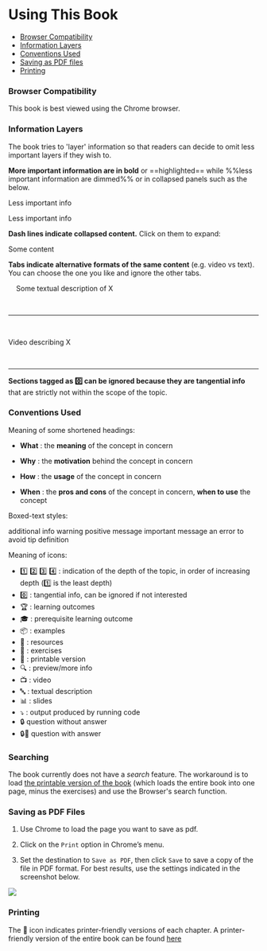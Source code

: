 <link rel="stylesheet" href="{{baseUrl}}/css/textbook.css">

<div class="website-content">

# Using This Book

* [Browser Compatibility](#browsers)
* [Information Layers](#layers)
* [Conventions Used](#conventions)
* [Saving as PDF files](#saving)
* [Printing](#printing)

<div id="browsers">

### Browser Compatibility

This book is best viewed using the Chrome browser.

</div>
<div id="layers">

### Information Layers

The book tries to 'layer' information so that readers can decide to omit less important layers if they wish to. 

**More important information are in bold** or ==highlighted== while %%less important information are dimmed%% or in collapsed panels such as the below.

<panel header="%%Some less important info in a panel%%">

Less important info

</panel><p/>
<panel header="%%Some less important info in a boarder-less panel%%" type="seamless">

Less important info

</panel><p/>

**Dash lines indicate collapsed content.** Click on them to expand:

<panel type="seamless" header="%%--------------------------------------%%">

Some content

</panel><p/>

**Tabs indicate alternative formats of the same content** (e.g. video vs text). You can choose the one you like and ignore the other tabs. 

<tip-box>

<tabs> 
  <tab header=":abc:">
  
Some textual description of X

  <hr></tab>
  <tab header=":tv:">

Video describing X

  <hr></tab>
</tabs>

</tip-box>

**Sections tagged as :zero: can be ignored because they are tangential info** that are strictly not within the scope of the topic.

</div>
<div id="conventions">

### Conventions Used

Meaning of some shortened headings:

* **What** : the **meaning** of the concept in concern 

  <include name="%%Example%%" src="../refactoring/what/full.md" dynamic />

* **Why** : the **motivation** behind the concept in concern

  <include name="%%Example%%" src="../errorHandling/logging/why/full.md" dynamic />
  
* **How** : the **usage** of the concept in concern 

  <include name="%%Example%%" src="../refactoring/how/full.md" dynamic />
  
* **When** : the **pros and cons** of the concept in concern, **when to use** the concept 

  <include name="%%Example%%" src="../refactoring/when/full.md" dynamic />
  

Boxed-text styles:

<tip-box type="info">
    additional info
</tip-box>
<tip-box type="warning">
    warning
</tip-box>
<tip-box type="success">
    positive message
</tip-box>
<tip-box type="important">
    important message
</tip-box>
<tip-box type="wrong">
    an error to avoid
</tip-box>
<tip-box type="tip">
    tip
</tip-box>
<tip-box type="definition">
    definition
</tip-box>

Meaning of icons:

* :one: :two: :three: :four: : indication of the depth of the topic, in order of increasing depth (:one: is the least depth)
* :zero: : tangential info, can be ignored if not interested
* :trophy: : learning outcomes
* :mortar_board: : prerequisite learning outcome
* :package: : examples
* :paperclip: : resources
* :muscle: : exercises
* :scroll: : printable version
* :mag: : preview/more info
* :tv: : video
* :abc: : textual description
* :bar_chart: : slides
* :arrow_heading_down: : output produced by running code
* :lock: question without answer
* :lock::key: question with answer

</div>
<div id="searching">

### Searching

The book currently does not have a _search_ feature. The workaround is to load [the printable version of the book]({{baseUrl}}/common/print.html) (which loads the entire book into one page, minus the exercises) and use the Browser's search function.

</div>
<div id="saving">

### Saving as PDF Files

1. Use Chrome to load the page you want to save as pdf.

1. Click on the `Print` option in Chrome’s menu.

1. Set the destination to `Save as PDF`, then click `Save` to save a copy of the file in PDF format. For best results, use the settings indicated in the screenshot below.<br/>
  <img src="{{baseUrl}}/about/images/chromeSaveAsPdf.png" />

</div>
<div id="printing">
  
### Printing

The :scroll: icon indicates printer-friendly versions of each chapter. A printer-friendly version of the entire book can be found [here]({{baseUrl}}/common/print.html)

</div>

</div>
